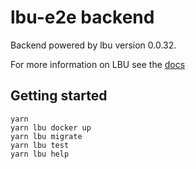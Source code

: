 # lbu-e2e backend

Backend powered by lbu version 0.0.32.

For more information on LBU see the
[docs](https://github.com/lightbasenl/lbu/tree/master/docs)

## Getting started

```shell script
yarn
yarn lbu docker up
yarn lbu migrate
yarn lbu test
yarn lbu help
```
